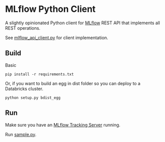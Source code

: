# MLflow Python Client

A slightly opinionated Python client for [MLflow](https://mlflow.org) REST API that implements all REST operations.

See [mlflow_api_client.py](mlflow_client/mlflow_api_client.py) for client implementation.


## Build
Basic
```
pip install -r requirements.txt
```

Or, if you want to build an egg in dist folder  so you can deploy to a Databricks cluster.
```
python setup.py bdist_egg
```

## Run
Make sure you have an [MLflow Tracking Server](https://mlflow.org/docs/latest/tracking.html#running-a-tracking-server) running.

Run [sample.py](mlflow_client/sample/sample.py).

